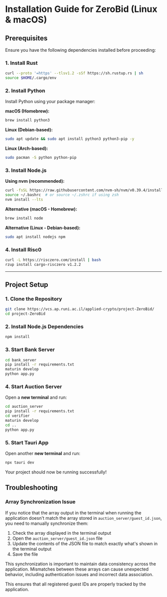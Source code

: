# Installation Guide for ZeroBid (Linux & macOS)

## Prerequisites
Ensure you have the following dependencies installed before proceeding:

### 1. Install Rust
```sh
curl --proto '=https' --tlsv1.2 -sSf https://sh.rustup.rs | sh
source $HOME/.cargo/env
```

### 2. Install Python
Install Python using your package manager:

**macOS (Homebrew):**
```sh
brew install python3
```

**Linux (Debian-based):**
```sh
sudo apt update && sudo apt install python3 python3-pip -y
```

**Linux (Arch-based):**
```sh
sudo pacman -S python python-pip
```

### 3. Install Node.js
**Using nvm (recommended):**
```sh
curl -fsSL https://raw.githubusercontent.com/nvm-sh/nvm/v0.39.4/install.sh | bash
source ~/.bashrc  # or source ~/.zshrc if using zsh
nvm install --lts
```

**Alternative (macOS - Homebrew):**
```sh
brew install node
```

**Alternative (Linux - Debian-based):**
```sh
sudo apt install nodejs npm
```

### 4. Install Risc0
```sh
curl -L https://risczero.com/install | bash
rzup install cargo-risczero v1.2.2
```

---

## Project Setup

### 1. Clone the Repository
```sh
git clone https://vcs.ap.runi.ac.il/applied-crypto/project-ZeroBid/
cd project-ZeroBid
```

### 2. Install Node.js Dependencies
```sh
npm install
```

### 3. Start Bank Server
```sh
cd bank_server
pip install -r requirements.txt
maturin develop
python app.py
```

### 4. Start Auction Server
Open a **new terminal** and run:
```sh
cd auction_server
pip install -r requirements.txt
cd verifier
maturin develop
cd ..
python app.py
```

### 5. Start Tauri App
Open another **new terminal** and run:
```sh
npx tauri dev
```
Your project should now be running successfully!

## Troubleshooting

### Array Synchronization Issue

If you notice that the array output in the terminal when running the application doesn't match the array stored in `auction_server/guest_id.json`, you need to manually synchronize them:

1. Check the array displayed in the terminal output
2. Open the `auction_server/guest_id.json` file
3. Update the contents of the JSON file to match exactly what's shown in the terminal output
4. Save the file

This synchronization is important to maintain data consistency across the application. Mismatches between these arrays can cause unexpected behavior, including authentication issues and incorrect data association.

This ensures that all registered guest IDs are properly tracked by the application.


